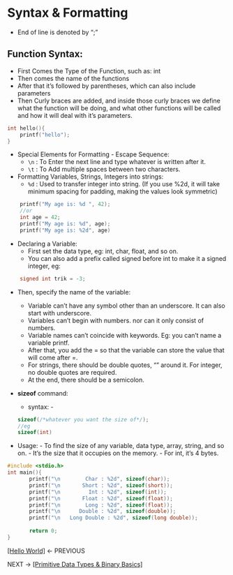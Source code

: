 # Syntax & Formatting
- End of line is denoted by “;”
## Function Syntax:
- First Comes the Type of the Function, such as: int
- Then comes the name of the functions
-  After that it’s followed by parentheses, which can also include parameters
-  Then Curly braces are added, and inside those curly braces we define what the function will be doing, and what other functions will be called and how it will deal with it’s parameters. 

```C
int hello(){
	printf("hello"); 
}
```
	

- Special Elements for Formatting - Escape Sequence:
	- `\n` : To Enter the next line and type whatever is written after it. 
	- `\t` : To Add multiple spaces between two characters. 
- Formatting Variables, Strings, Integers into strings:
	- `%d` : Used to transfer integer into string. (If you use %2d, it will take minimum spacing for padding, making the values look symmetric)
```C
	printf("My age is: %d ", 42);
	//or
	int age = 42;
	printf("My age is: %d", age);
	printf("My age is: %2d", age)
```
- Declaring a Variable:
	- First set the data type, eg: int, char, float, and so on. 
	- You can also add a prefix called signed before int to make it a signed integer, eg: 

```C
	signed int trik = -3;
```

- Then, specify the name of the variable:
	- Variable can’t have any symbol other than an underscore. It can also start with underscore. 
	- Variables can’t begin with numbers. nor can it only consist of numbers. 
	- Variable names can’t coincide with keywords. Eg: you can’t name a variable printf. 
	- After that, you add the = so that the variable can store the value that will come after =. 
	- For strings, there should be double quotes, “” around it. For integer, no double quotes are required. 
	- At the end, there should be a semicolon. 

- **sizeof** command: 
	- syntax: - 

	```C
	sizeof(/*whatever you want the size of*/);
	//eg
	sizeof(int)
	```
- Usage: 
		- To find the size of any variable, data type, array, string, and so on. 
		- It’s the size that it occupies on the memory. 
		- For int, it’s 4 bytes. 
```C
#include <stdio.h>    
int main(){  
       printf("\n        Char : %2d", sizeof(char));  
       printf("\n       Short : %2d", sizeof(short));  
       printf("\n         Int : %2d", sizeof(int));  
       printf("\n       Float : %2d", sizeof(float));  
       printf("\n        Long : %2d", sizeof(float));  
       printf("\n      Double : %2d", sizeof(double));  
       printf("\n   Long Double : %2d", sizeof(long double));  
  
       return 0;  
}
```

[[Hello World]](https://github.com/VoIDWALkER7/Neural-Networks-In-C/blob/main/C%20Concepts/Hello%20World.md) ← PREVIOUS

NEXT → [[Primitive Data Types & Binary Basics]](https://github.com/VoIDWALkER7/Neural-Networks-In-C/blob/main/C%20Concepts/Primitive%20Data%20Types%20&%20Binary%20Basics.md)
